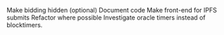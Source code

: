 Make bidding hidden (optional)
Document code
Make front-end for IPFS submits
Refactor where possible
Investigate oracle timers instead of blocktimers.
